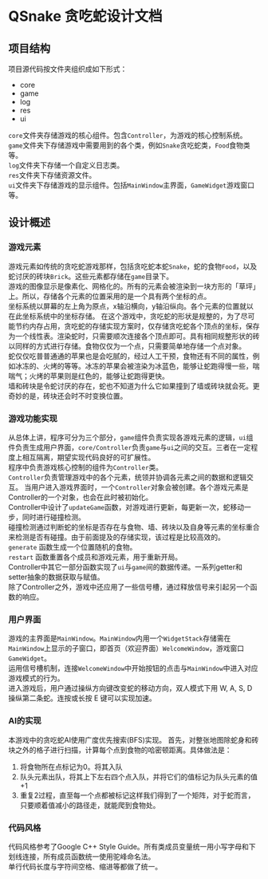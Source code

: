 # QSnake 贪吃蛇设计文档

## 项目结构
项目源代码按文件夹组织成如下形式：
- core  
- game  
- log  
- res
- ui  

`core`文件夹存储游戏的核心组件。包含`Controller`，为游戏的核心控制系统。  
`game`文件夹下存储游戏中需要用到的各个类，例如`Snake`贪吃蛇类，`Food`食物类等。  
`log`文件夹下存储一个自定义日志类。  
`res`文件夹下存储资源文件。  
`ui`文件夹下存储游戏的显示组件。包括`MainWindow`主界面，`GameWidget`游戏窗口等。

## 设计概述
### 游戏元素
游戏元素如传统的贪吃蛇游戏那样，包括贪吃蛇本蛇`Snake`，蛇的食物`Food`，以及蛇讨厌的砖块`Brick`。这些元素都存储在`game`目录下。  
游戏的图像显示是像素化、网格化的。所有的元素会被渲染到一块方形的「草坪」上。所以，存储各个元素的位置采用的是一个具有两个坐标的点。  
坐标系统以屏幕的左上角为原点，x轴沿横向，y轴沿纵向。各个元素的位置就以在此坐标系统中的坐标存储。
在这个游戏中，贪吃蛇的形状是规整的，为了尽可能节约内存占用，贪吃蛇的存储实现方案时，仅存储贪吃蛇各个顶点的坐标，保存为一个线性表。渲染蛇时，只需要顺次连接各个顶点即可。具有相同规整形状的砖以同样的方式进行存储。食物仅仅为一个点，只需要简单地存储一个点对象。  
蛇仅仅吃普普通通的苹果也是会吃腻的，经过人工干预，食物还有不同的属性，例如冰冻的、火烤的等等。冰冻的苹果会被渲染为冰蓝色，能够让蛇跑得慢一些，喘喘气；火烤的苹果则是红色的，能够让蛇跑得更快。  
墙和砖块是令蛇讨厌的存在，蛇也不知道为什么它如果撞到了墙或砖块就会死。更奇妙的是，砖块还会时不时变换位置。


### 游戏功能实现
从总体上讲，程序可分为三个部分，`game`组件负责实现各游戏元素的逻辑，`ui`组件负责生成用户界面，`core/Controller`负责`game`与`ui`之间的交互。三者在一定程度上相互隔离，期望实现代码良好的可扩展性。  
程序中负责游戏核心控制的组件为`Controller`类。  
`Controller`负责管理游戏中的各个元素，统领并协调各元素之间的数据和逻辑交互。
当用户进入游戏界面时，一个`Controller`对象会被创建。各个游戏元素是Controller的一个对象，也会在此时被初始化。  
Controller中设计了`updateGame`函数，对游戏进行更新，每更新一次，蛇移动一步，同时进行碰撞检测。  
碰撞检测通过判断蛇的坐标是否存在与食物、墙、砖块以及自身等元素的坐标重合来检测是否有碰撞。由于前面提及的存储实现，该过程是比较高效的。  
`generate` 函数生成一个位置随机的食物。  
`restart` 函数重置各个成员和游戏元素，用于重新开局。  
Controller中其它一部分函数实现了`ui`与`game`间的数据传递。一系列getter和setter抽象的数据获取与赋值。  
除了Controller之外，游戏中还应用了一些信号槽，通过释放信号来引起另一个函数的响应。
### 用户界面
游戏的主界面是`MainWindow`。`MainWindow`内用一个`WidgetStack`存储需在`MainWindow`上显示的子窗口，即首页（欢迎界面）`WelcomeWindow`，游戏窗口`GameWidget`。  
运用信号槽机制，连接`WelcomeWindow`中开始按钮的点击与`MainWindow`中进入对应游戏模式的行为。  
进入游戏后，用户通过操纵方向键改变蛇的移动方向，双人模式下用 W, A, S, D 操纵第二条蛇。连按或长按 E 键可以实现加速。

### AI的实现
本游戏中的贪吃蛇AI使用广度优先搜索(BFS)实现。
首先，对整张地图除蛇身和砖块之外的格子进行扫描，计算每个点到食物的哈密顿距离。具体做法是：
1. 将食物所在点标记为0。将其入队
2. 队头元素出队，将其上下左右四个点入队，并将它们的值标记为队头元素的值+1
3. 重复2过程，直至每一个点都被标记这样我们得到了一个矩阵，对于蛇而言，只要顺着值减小的路径走，就能爬到食物处。

### 代码风格
代码风格参考了Google C++ Style Guide。所有类成员变量统一用小写字母和下划线连接，所有成员函数统一使用驼峰命名法。  
单行代码长度与字符间空格、缩进等都做了统一。